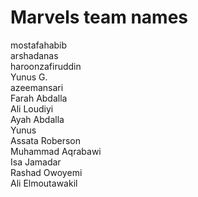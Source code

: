 # Marvels team names

mostafahabib  
arshadanas  
haroonzafiruddin  
Yunus G.  
azeemansari   
Farah Abdalla  
Ali Loudiyi  
Ayah Abdalla  
Yunus  
Assata Roberson  
Muhammad Aqrabawi  
Isa Jamadar  
Rashad Owoyemi  
Ali Elmoutawakil  